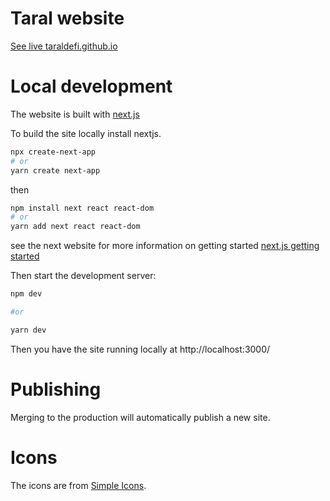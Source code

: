 # Taral website

[See live taraldefi.github.io](taraldefi.github.io)

# Local development

The website is built with [next.js](https://nextjs.org/)

To build the site locally install nextjs.

```sh
npx create-next-app
# or
yarn create next-app
```

then

```sh
npm install next react react-dom
# or
yarn add next react react-dom
```

see the next website for more information on getting started [next.js getting started](https://nextjs.org/docs/getting-started)

Then start the development server:

```sh
npm dev

#or

yarn dev
```

Then you have the site running locally at http://localhost:3000/

# Publishing

Merging to the production will automatically publish a new site.

# Icons

The icons are from [Simple Icons](https://simpleicons.org/).
